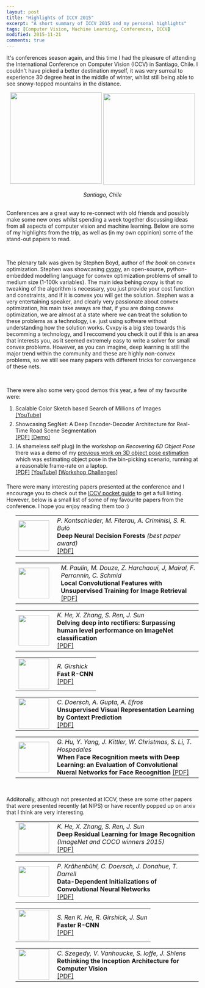 ```yaml
---
layout: post
title: "Highlights of ICCV 2015"
excerpt: "A short summary of ICCV 2015 and my personal highlights"
tags: [Computer Vision, Machine Learning, Conferences, ICCV]
modified: 2015-11-21
comments: true
---
```

It's conferences season again, and this time I had the pleasure of attending the International Conference on Computer Vision (ICCV) in Santiago, Chile. I couldn't have picked a better destination myself, it was very surreal to experience 30 degree heat in the middle of winter, whilst still being able to see snowy-topped mountains in the distance.
<center>
	<img src = "{{ site.url }}/images/iccv_highlights/santiago.png" width="240px" /></td>
	<img src = "{{ site.url }}/images/iccv_highlights/santiago_2.jpeg" width="240px;" style="vertical-align:bottom !important;" /></td>
	<br />
	<br />
	<em>Santiago, Chile</em>
</center>

<br />

Conferences are a great way to re-connect with old friends and possibly make some new ones whilst spending a week together discussing ideas from all aspects of computer vision and machine learning. Below are some of my highlights from the trip, as well as (in my own oppinion) some of the stand-out papers to read.

<br />

The plenary talk was given by Stephen Boyd, author of *the book* on convex optimization. Stephen was showcasing <a href='https://github.com/cvxgrp/cvxpy'>cvxpy</a>, an open-source, python-embedded modelling language for convex optimization problems of small to medium size (1-100k variables). The main idea behing cvxpy is that no tweaking of the algorithm is necessary, you just provide your cost function and constraints, and if it is convex you will get the solution. Stephen was a very entertaining speaker, and clearly very passionate about convex optimization, his main take aways are that, if you are doing convex optimization, we are almost at a state where we can treat the solution to these problems as a technology, i.e. just using software without understanding how the solution works. Cvxpy is a big step towards this becomming a technology, and I reccomend you check it out if this is an area that interests you, as it seemed extremely easy to write a solver for small convex problems. However, as you can imagine, deep learning is still the major trend within the community and these are highly non-convex problems, so we still see many papers with different tricks for convergence of these nets. 

<br />

There were also some very good demos this year, a few of my favourite were:
<ol>
<li style="padding-bottom:7px;">Scalable Color Sketch based Search of Millions of Images
	<br />
	<a href="https://www.youtube.com/watch?v=XSIpGCXgkLM">[YouTube]</a>
</li>
<li style="padding-bottom:7px;">Showcasing SegNet: A Deep Encoder-Decoder Architecture for Real-Time Road Scene Segmentation
	<br />
	<a href="http://arxiv.org/pdf/1511.00561v2.pdf">[PDF]</a> <a href="http://mi.eng.cam.ac.uk/projects/segnet/">[Demo]</a>
</li>
<li style="padding-bottom:7px;">(A shameless self plug) In the workshop on <em>Recovering 6D Object Pose</em> there was a demo of my <a href='http://www.iis.ee.ic.ac.uk/icvl/doc/ECCV2014_aly.pdf'>previous work on 3D object pose estimation</a> which was estimating object pose in the bin-picking scenario, running at a reasonable frame-rate on a laptop.
	<br />
	<a href="http://www.iis.ee.ic.ac.uk/icvl/doc/ECCV2014_aly.pdf">[PDF]</a> <a href = "https://www.youtube.com/watch?v=dh2VtnnsGuY">[YouTube]</a> <a href="http://www.iis.ee.ic.ac.uk/ComputerVision/3DPose-2015.html">[Workshop Challenges]</a>
</li>
</ol>

There were many interesting papers presented at the conference and I encourage you to check out the <a href="https://drive.google.com/file/d/0B6xUH6bgpv36cGxtSXVId0dkZjQ/view">ICCV pocket guide</a> to get a full listing. However, below is a small list of some of my favourite papers from the conference. I hope you enjoy reading them too :)
<ul>
	<li style='list-style-type: none;'>
		<table>
			<tr>
				<td style = "width:80px; height:80px; padding-right:10px;"><img align="left" src="{{ site.url }}/images/iccv_highlights/deep_neural_df.png" height="80px" width="80px" ></td>
				<td><em>P. Kontschieder, M. Fiterau, A. Criminisi, S. R. Bulò</em>
					<br />
					<b>Deep Neural Decision Forests</b> <em>(best paper award)</em>
					<br />
					<a href="http://research.microsoft.com/pubs/255952/ICCV15_DeepNDF_main.pdf">[PDF]</a>
				</td>
			</tr>
		</table>
	</li>
	<li style='list-style-type: none;'>
		<table>
			<tr>
				<td style = "width:80px; height:80px; padding-right:10px;"><img align="left" src="{{ site.url }}/images/iccv_highlights/local_conv_features.png" height="80px" width="80px" style="padding-right: 10px"></td>
				<td><em>M. Paulin, M. Douze, Z. Harchaoui, J, Mairal, F. Perronnin, C. Schmid</em>
					<br />
					<b>Local Convolutional Features with Unsupervised Training for Image Retrieval</b>
					<br />
					<a href="https://hal.inria.fr/hal-01207966/document">[PDF]</a>
				</td>
			</tr>
		</table>
	</li>
	<li style='list-style-type: none;'>
		<table>
			<tr>
				<td style = "width:80px; height:80px; padding-right:10px;"><img align="left" src="{{ site.url }}/images/iccv_highlights/delving_deep_rectifiers.png" height="80px" width="80px" ></td>
				<td><em>K. He, X. Zhang, S. Ren, J. Sun</em>
					<br />
					<b>Delving deep into rectifiers: Surpassing human level performance on ImageNet classification</b>
					<br />
					<a href="http://arxiv.org/pdf/1502.01852v1.pdf">[PDF]</a>
				</td>
			</tr>
		</table>
	</li>
	<li style='list-style-type: none;'>
		<table>
			<tr>
				<td style = "width:80px; height:80px; padding-right:10px;"><img align="left" src="{{ site.url }}/images/iccv_highlights/frcnn.png" height="80px" width="80px" ></td>
				<td><em>R. Girshick</em>
					<br />
					<b>Fast R-CNN</b>
					<br />
					<a href="http://arxiv.org/pdf/1504.08083v2.pdf">[PDF]</a>
				</td>
			</tr>
		</table>
	</li>
	<li style='list-style-type: none;'>
		<table>
			<tr>
				<td style = "width:80px; height:80px; padding-right:10px;"><img align="left" src="{{ site.url }}/images/iccv_highlights/unsupervised_visual_rep.png" height="80px" width="80px" ></td>
				<td><em>C. Doersch, A. Gupta, A. Efros</em>
					<br />
					<b>Unsupervised Visual Representation Learning by Context Prediction</b>
					<br />
					<a href="http://arxiv.org/pdf/1505.05192v2.pdf">[PDF]</a>
				</td>
			</tr>
		</table>
	</li>
	<li style='list-style-type: none;'>
		<table>
			<tr>
				<td style = "width:80px; height:80px; padding-right:10px;"><img align="left" src="{{ site.url }}/images/iccv_highlights/faces.png" height="80px" width="80px" ></td>
				<td><em>G. Hu, Y. Yang, J. Kittler, W. Christmas, S. Li, T. Hospedales</em>
					<br />
					<b>When Face Recognition meets with Deep Learning: an Evaluation of Convolutional Nueral Networks for Face Recognition</b>
					<a href="http://arxiv.org/pdf/1504.02351v1.pdf">[PDF]</a>
				</td>
			</tr>
		</table>
	</li>
</ul>

<br />

Additonally, although not presented at ICCV, these are some other papers that were presented recently (at NIPS) or have recently popped up on arxiv that I think are very interesting.

<ul>
	<li style='list-style-type: none;'>
		<table>
			<tr>
				<td style = "width:80px; height:80px; padding-right:10px;"><img align="left" src="{{ site.url }}/images/iccv_highlights/deep_res_learning.png" height="80px" width="80px" ></td>
				<td><em>K. He, X. Zhang, S. Ren, J. Sun</em>
					<br />
					<b>Deep Residual Learning for Image Recognition</b> <em>(ImageNet and COCO winners 2015)</em>
					<br />
					<a href="http://arxiv.org/pdf/1512.03385v1.pdf">[PDF]</a>
				</td>
			</tr>
		</table>
	</li>
	<li style='list-style-type: none;'>
		<table>
			<tr>
				<td style = "width:80px; height:80px; padding-right:10px;"><img align="left" src="{{ site.url }}/images/iccv_highlights/data_dependent_initialization.png" height="80px" width="80px" ></td>
				<td><em>P. Krähenbühl, C. Doersch, J. Donahue, T. Darrell</em>
					<br />
					<b>Data-Dependent Initializations of Convolutional Neural Networks</b>
					<br />
					<a href="http://arxiv.org/pdf/1511.06856v1.pdf">[PDF]</a>
				</td>
			</tr>
		</table>
	</li>
	<li style='list-style-type: none;'>
		<table>
			<tr>
				<td style = "width:80px; height:80px; padding-right:10px;"><img align="left" src="{{ site.url }}/images/iccv_highlights/faster_rcnn.png" height="80px" width="80px" ></td>
				<td><em>S. Ren K. He, R. Girshick, J. Sun</em>
					<br />
					<b>Faster R-CNN</b>
					<br />
					<a href="http://arxiv.org/pdf/1506.01497v2.pdf">[PDF]</a>
				</td>
			</tr>
		</table>
	</li>
	</li>
	<li style='list-style-type: none;'>
		<table>
			<tr>
				<td style = "width:80px; height:80px; padding-right:10px;"><img align="left" src="{{ site.url }}/images/iccv_highlights/reception.png" height="80px" width="80px" ></td>
				<td><em>C. Szegedy, V. Vanhoucke, S. Ioffe, J. Shlens</em>
					<br />
					<b>Rethinking the Inception Architecture for Computer Vision</b>
					<br />
					<a href="http://arxiv.org/pdf/1512.00567v3.pdf">[PDF]</a>
				</td>
			</tr>
		</table>
	</li>
</ol>